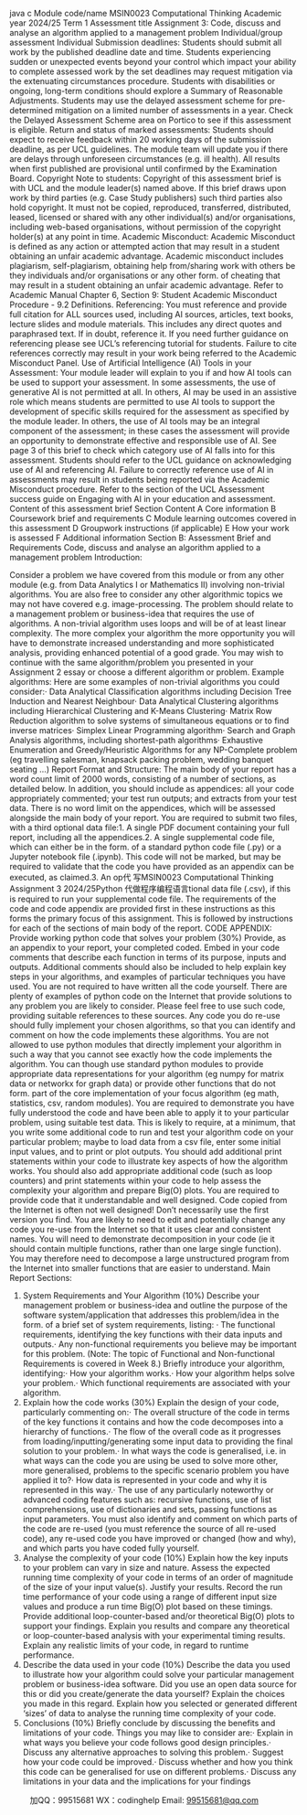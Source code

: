 java c
Module code/name 
MSIN0023 Computational Thinking
Academic year 
2024/25 
Term 
1 
Assessment title 
Assignment 3: Code, discuss and analyse an algorithm applied to a management problem
Individual/group assessment 
Individual 
Submission deadlines: Students should submit all work by the published deadline date and time. Students experiencing sudden or unexpected events beyond your control which impact your ability to complete assessed work by the set deadlines may request mitigation via the extenuating circumstances procedure. Students with disabilities or ongoing, long-term conditions should explore a Summary of Reasonable Adjustments. Students may use the delayed assessment scheme for pre-determined mitigation on a limited number of assessments in a year. Check the Delayed Assessment Scheme area on Portico to see if this assessment is eligible.
Return and status of marked assessments: Students should expect to receive feedback within 20 working days of the submission deadline, as per UCL guidelines. The module team will update you if there are delays through unforeseen circumstances (e.g. ill health). All results when first published are provisional until confirmed by the Examination Board.
Copyright Note to students: Copyright of this assessment brief is with UCL and the   module leader(s) named above. If this brief draws upon work by third parties (e.g. Case Study publishers) such third parties also hold copyright. It must not be copied, reproduced, transferred, distributed, leased, licensed or shared with any other individual(s) and/or organisations, including web-based organisations, without permission of the copyright holder(s) at any point in time.
Academic Misconduct: Academic Misconduct is defined as any action or attempted action that may result in a student obtaining an unfair academic advantage. Academic misconduct includes plagiarism, self-plagiarism, obtaining help from/sharing work with others be they individuals and/or organisations or any other form. of cheating that may result in a student obtaining an unfair academic advantage. Refer to Academic Manual Chapter 6, Section 9: Student Academic Misconduct Procedure - 9.2 Definitions.
Referencing: You must reference and provide full citation for ALL sources used, including AI sources, articles, text books, lecture slides and module materials.    This includes any direct quotes and paraphrased text.    If in doubt, reference it.    If you need further guidance on referencing please see UCL’s referencing tutorial for students. Failure to cite references correctly may result in your work being referred to the Academic Misconduct Panel.
Use of Artificial Intelligence (AI) Tools in your Assessment: Your module leader will explain to you if and how AI tools can be used to support your assessment. In some assessments, the use of generative AI is not permitted at all. In others, AI may be used in an assistive role which means students are permitted to use AI tools to support the development of specific skills required for the assessment as specified by the module leader. In others, the use of AI tools may be an integral component of the assessment; in these cases the assessment will provide an opportunity to demonstrate effective and responsible use of AI. See page 3 of this brief to check which category use of AI falls into for this assessment. Students should refer to the UCL guidance on acknowledging use of AI and referencing AI. Failure to correctly reference use of AI in assessments may result in students being reported via the Academic Misconduct procedure. Refer to the section of the UCL Assessment success guide on Engaging with AI in your education and assessment.
Content of this assessment brief Section 
Content A 
Core information B 
Coursework brief and requirements C 
Module learning outcomes covered in this assessment  D 
Groupwork instructions (if applicable) E 
How your work is assessed  F 
Additional information 
Section B: Assessment Brief and Requirements 
Code, discuss and analyse an algorithm applied to a management problem 
Introduction: 

Consider a problem we have covered from this module or from any other module (e.g. from Data Analytics I or Mathematics II) involving non-trivial algorithms. You are also free to consider any other algorithmic topics we may not have covered e.g. image-processing. The problem should relate to a management problem or business-idea that requires the use of algorithms.
A non-trivial algorithm   uses loops and will be of at least linear complexity. The more complex your algorithm the more opportunity you will have to demonstrate increased understanding and more sophisticated analysis, providing enhanced potential of a good grade.
You may wish to continue with the same algorithm/problem you presented in your Assignment 2 essay or choose a different algorithm or problem.
Example algorithms: 
Here are some examples of non-trivial algorithms you could consider:·   Data Analytical Classification algorithms including Decision Tree Induction and Nearest Neighbour·   Data Analytical Clustering algorithms including Hierarchical Clustering and K-Means Clustering·   Matrix Row Reduction algorithm to solve systems of simultaneous equations or to find inverse matrices·   Simplex Linear Programming algorithm·   Search and Graph Analysis algorithms, including shortest-path algorithms·   Exhaustive Enumeration and Greedy/Heuristic Algorithms for any NP-Complete problem (eg travelling salesman, knapsack packing problem, wedding banquet seating …)
Report Format and Structure: 
The main body of your report has a word count limit of 2000 words, consisting of a number of sections, as detailed below. In addition, you should include as appendices: all your code appropriately commented; your test run outputs; and extracts from your test data. There is no word limit on the appendices, which will be assessed alongside the main body of your report.
You are required to submit two files, with a third optional data file:1.   A single PDF document containing your full report, including all the appendices.2.   A single supplemental code file, which can either be in the form. of a standard python code file (.py) or a Jupyter notebook file (.ipynb). This code will not be marked, but may be required to validate that the code you have provided as an appendix can be executed, as claimed.3.   An op代 写MSIN0023 Computational Thinking Assignment 3 2024/25Python
代做程序编程语言tional data file   (.csv), if this is required to run your supplemental code file.
The requirements of the code and code appendix are provided first in these instructions as this forms the primary focus of this assignment. This is followed by instructions for each of the sections of main body of the report.
CODE APPENDIX: Provide working python code that solves your problem (30%) 
Provide, as an appendix   to your report, your completed coded.
Embed in your code comments that describe each function in terms of its purpose, inputs and outputs. Additional comments should also be included to help explain key steps in your algorithms, and examples of particular techniques you have used.
You are not required to have written all the code yourself.
There are plenty of examples of python code on the Internet that provide solutions to any problem you are likely to consider. Please feel free to use such code, providing suitable references to these sources. Any code you do re-use should fully implement your chosen algorithms, so that you can identify and comment on how the code implements these algorithms.
You are not allowed to use python modules that directly implement your algorithm in such a way that you cannot see exactly how the code implements the algorithm. 
You can though use standard python modules to provide appropriate data representations for your algorithm (eg numpy for matrix data or networkx for graph data) or provide other functions that do not form. part of the core implementation of your focus algorithm (eg math, statistics, csv, random modules).
You are required to demonstrate you have fully understood the code and have been able to apply it to your particular problem, using suitable test data. This is likely to require, at a minimum, that you write some additional code to run and test your algorithm code on your particular problem; maybe to load data from a csv file, enter some initial input values, and to print or plot outputs.
You should add additional print statements within your code to illustrate key aspects of how the algorithm works.
You should also add appropriate additional code (such as loop counters) and print statements within your code to help assess the complexity your algorithm and prepare Big(O) plots.
You are required to provide code that it understandable and well designed. Code copied from the Internet is often not well designed! Don’t necessarily use the first version you find. You are likely to need to edit and potentially change any code you re-use from the Internet so that it uses clear and consistent names.
You will need to demonstrate decomposition in your code (ie it should contain multiple functions, rather than one large single function). You may therefore need to decompose a large unstructured program from the Internet into smaller functions that are easier to understand.
Main Report Sections: 
1. System Requirements and Your Algorithm (10%) 
Describe your management problem or business-idea and outline the purpose of the software system/application that addresses this problem/idea in the form. of a brief set of system requirements, listing: ·   The functional requirements, identifying the key functions with their data inputs and outputs.·   Any non-functional requirements you believe may be important for this problem.
(Note: The topic of Functional and Non-functional Requirements is covered in Week 8.)
Briefly introduce your algorithm, identifying:·   How your algorithm works.·   How your algorithm helps solve your problem.·   Which functional requirements are associated with your algorithm.
2. Explain how the code works (30%)
Explain the design of your code, particularly commenting on:·   The overall structure of the code in terms of the key functions it contains and how the code decomposes into a hierarchy of functions.·   The flow of the overall code as it progresses from loading/inputting/generating some input data to providing the final solution to your problem.·   In what ways the code is generalised, i.e. in what ways can the code you are using be used to solve more other, more generalised, problems to the specific scenario problem you have applied it to?·   How data is represented in your code and why it is represented in this way.·   The use of any particularly noteworthy or advanced coding features such as: recursive functions, use of list comprehensions, use of dictionaries and sets, passing functions as input parameters.
You must also identify and comment on which parts of the code are re-used (you must reference the source of all re-used code), any re-used code you have improved or changed (how and why), and which parts you have coded fully yourself.
3. Analyse the complexity of your code (10%) 
Explain how the key inputs to your problem can vary in size and nature.    Assess the expected running time complexity of your code in terms of an order of magnitude of the size of your input value(s). Justify your results.
Record the run time performance of your code using a range of different input size values and produce a run time Big(O) plot based on these timings.
Provide additional loop-counter-based and/or theoretical Big(O) plots to support your findings.
Explain you results and compare any theoretical or loop-counter-based analysis with your experimental timing results.
Explain any realistic limits of your code, in regard to runtime performance.
4. Describe the data used in your code (10%) 
Describe the data you used to illustrate how your algorithm could solve your particular management problem or business-idea software. Did you use an open data source for this or did you create/generate the data yourself?    Explain the choices you made in this regard.
Explain how you selected or generated different ‘sizes’ of data to analyse the running time complexity of your code.
5. Conclusions (10%) 
Briefly conclude by discussing the benefits and limitations of your code. Things you may like to consider are:·   Explain in what ways you believe your code follows good design principles.·   Discuss any alternative approaches to solving this problem.·   Suggest how your code could be improved.·   Discuss whether and how you think this code can be generalised for use on different problems.·   Discuss any limitations in your data and the implications for your findings









         
加QQ：99515681  WX：codinghelp  Email: 99515681@qq.com
